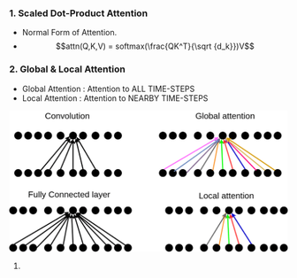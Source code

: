 ### 1. Scaled Dot-Product Attention  
   - Normal Form of Attention.   
   - $$attn(Q,K,V) = softmax(\frac{QK^T}{\sqrt {d_k}})V$$  
### 2. Global & Local Attention  
   - Global Attention : Attention to ALL TIME-STEPS  
   - Local Attention : Attention to NEARBY TIME-STEPS    
   
   ![Global & Local Attention Description](./Images/GROUP_LOCAL_ATTENTION.png)
   
1. 

